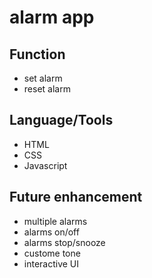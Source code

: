 # alarm app 

## Function
- set alarm
- reset alarm 

## Language/Tools
- HTML
- CSS
- Javascript

## Future enhancement
- multiple alarms
- alarms on/off
- alarms stop/snooze 
- custome tone 
- interactive UI

